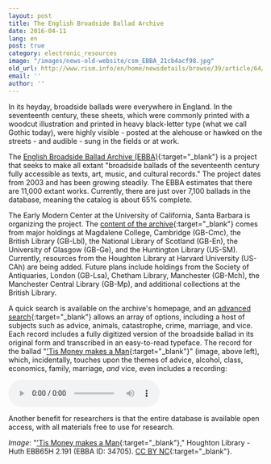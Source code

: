 ```yaml
---
layout: post
title: The English Broadside Ballad Archive
date: 2016-04-11
lang: en
post: true
category: electronic_resources
image: "/images/news-old-website/csm_EBBA_21cb4acf98.jpg"
old_url: http://www.rism.info/en/home/newsdetails/browse/39/article/64/the-english-broadside-ballad-archive.html
email: ''
author: ''
---
```


In its heyday, broadside ballads were everywhere in England. In the seventeenth century, these sheets, which were commonly printed with a woodcut illustration and printed in heavy black-letter type (what we call Gothic today), were highly visible - posted at the alehouse or hawked on the streets - and audible - sung in the fields or at work.

The [English Broadside Ballad Archive (EBBA)](http://ebba.english.ucsb.edu/){:target="_blank"} is a project that seeks to make all extant "broadside ballads of the seventeenth century fully accessible as texts, art, music, and cultural records." The project dates from 2003 and has been growing steadily. The EBBA estimates that there are 11,000 extant works. Currently, there are just over 7,100 ballads in the database, meaning the catalog is about 65% complete.

The Early Modern Center at the University of California, Santa Barbara is organizing the project. The [content of the archive](http://ebba.english.ucsb.edu/page/collections){:target="_blank"} comes from major holdings at Magdalene College, Cambridge (GB-Cmc), the British Library (GB-Lbl), the National Library of Scotland (GB-En), the University of Glasgow (GB-Ge), and the Huntington Library (US-SM). Currently, resources from the Houghton Library at Harvard University (US-CAh) are being added. Future plans include holdings from the Society of Antiquaries, London (GB-Lsa), Chetham Library, Manchester (GB-Mch), the Manchester Central Library (GB-Mp), and additional collections at the British Library.

A quick search is available on the archive's homepage, and an [advanced search](http://ebba.english.ucsb.edu/search_combined/){:target="_blank"} allows an array of options, including a host of subjects such as advice, animals, catastrophe, crime, marriage, and vice. Each record includes a fully digitized version of the broadside ballad in its original form and transcribed in an easy-to-read typeface. The record for the ballad "['Tis Money makes a Man](http://ebba.english.ucsb.edu/ballad/34705/citation){:target="_blank"}" (image, above left), which, incidentally, touches upon the themes of advice, alcohol, class, economics, family, marriage, _and_ vice, even includes a recording:

<audio controls>
<source src="http://ebba.english.ucsb.edu/recordings/P4.254.mp3" type="audio/mpeg">
Your browser does not support the audio element.
</source></audio>  

Another benefit for researchers is that the entire database is available open access, with all materials free to use for research.  

_Image_: "['Tis Money makes a Man](http://ebba.english.ucsb.edu/ballad/21811/citation){:target="_blank"}," Houghton Library - Huth EBB65H 2.191 (EBBA ID: 34705). [CC BY NC](http://creativecommons.org/licenses/by-nc/4.0/){:target="_blank"}.
